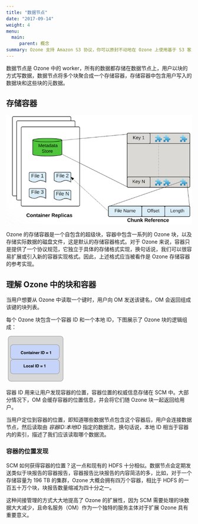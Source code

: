 ```yaml
---
title: "数据节点"
date: "2017-09-14"
weight: 4
menu: 
  main:
     parent: 概念
summary: Ozone 支持 Amazon S3 协议，你可以原封不动地在 Ozone 上使用基于 S3 客户端和 S3 SDK 的应用。
---
```

<!---
  Licensed to the Apache Software Foundation (ASF) under one or more
  contributor license agreements.  See the NOTICE file distributed with
  this work for additional information regarding copyright ownership.
  The ASF licenses this file to You under the Apache License, Version 2.0
  (the "License"); you may not use this file except in compliance with
  the License.  You may obtain a copy of the License at

      http://www.apache.org/licenses/LICENSE-2.0

  Unless required by applicable law or agreed to in writing, software
  distributed under the License is distributed on an "AS IS" BASIS,
  WITHOUT WARRANTIES OR CONDITIONS OF ANY KIND, either express or implied.
  See the License for the specific language governing permissions and
  limitations under the License.
-->

数据节点是 Ozone 中的 worker，所有的数据都存储在数据节点上，用户以块的方式写数据，数据节点将多个块聚合成一个存储容器，存储容器中包含用户写入的数据块和这些块的元数据。

## 存储容器

![FunctionalOzone](ContainerMetadata.png)

Ozone 的存储容器是一个自包含的超级块，容器中包含一系列的 Ozone 块，以及存储实际数据的磁盘文件，这是默认的存储容器格式。对于 Ozone 来说，容器只是提供了一个协议规范，它独立于具体的存储格式实现，换句话说，我们可以很容易扩展或引入新的容器实现格式。因此，上述格式应当被看作是 Ozone 存储容器的参考实现。

## 理解 Ozone 中的块和容器

当用户想要从 Ozone 中读取一个键时，用户向 OM 发送该键名，OM 会返回组成该键的块列表。

每个 Ozone 块包含一个容器 ID 和一个本地 ID，下图展示了 Ozone 块的逻辑组成：

![OzoneBlock](OzoneBlock.png)

容器 ID 用来让用户发现容器的位置，容器位置的权威信息存储在 SCM 中。大部分情况下，OM 会缓存容器的位置信息，并会将它们随 Ozone 块一起返回给用户。

当用户定位到容器的位置，即知道哪些数据节点包含这个容器后，用户会连接数据节点，然后读取由 _容器ID:本地ID_ 指定的数据流，换句话说，本地 ID 相当于容器内的索引，描述了我们应该读取哪个数据流。

### 容器的位置发现

SCM 如何获得容器的位置？这一点和现有的 HDFS 十分相似。数据节点会定期发送类似于块报告的容器报告，容器报告比块报告的内容简洁的多，比如，对于一个存储容量为 196 TB 的集群，Ozone 大概会拥有四万个容器，相比于 HDFS 的一百五十万个块，块报告数量缩减为四十分之一。

这种间接管理的方式大大地提高了 Ozone 的扩展性，因为 SCM 需要处理的块数据大大减少，且命名服务（OM）作为一个独特的服务主体对于扩展 Ozone 具有重要意义。
